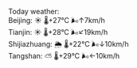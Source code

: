 Today weather:  
Beijing: ☀️   🌡️+27°C 🌬️↑7km/h  
Tianjin: ☀️   🌡️+28°C 🌬️↙19km/h  
Shijiazhuang: 🌦   🌡️+22°C 🌬️↓10km/h  
Tangshan: ⛅️  🌡️+29°C 🌬️←10km/h  
